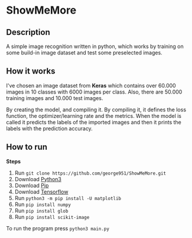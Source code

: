 # ShowMeMore 

## Description

A simple image recognition written in python, which works by training on some build-in image dataset and test some preselected images.

## How it works

I've chosen an image dataset from **Keras** which contains over  60.000 images in 10 classes with 6000 images per class. Also, there are 50.000 training images and 10.000 test images.

By creating the model, and compiling it. By compiling it, it defines the loss function, the optimizer/learning rate and the metrics. When the model is called it predicts the labels of the imported images and then it prints the labels with the prediction accuracy.

## How to run 

**Steps**

1. Run `git clone https://github.com/george951/ShowMeMore.git`
2. Download [Python3](https://www.python.org/downloads/)
3. Download [Pip](https://pip.pypa.io/en/stable/installing/)
4. Download [Tensorflow](https://www.tensorflow.org/install)
5. Run  `python3 -m pip install -U matplotlib` 
6. Run  `pip install numpy`
7. Run  `pip install glob`
8. Run  `pip install scikit-image`

To run the program press `python3 main.py`
